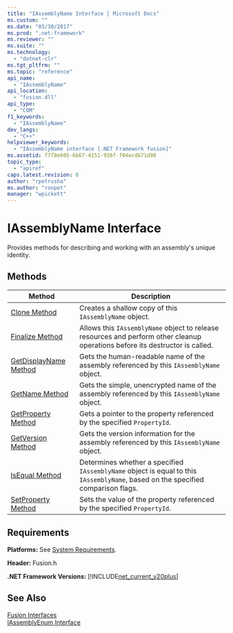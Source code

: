 ```yaml
---
title: "IAssemblyName Interface | Microsoft Docs"
ms.custom: ""
ms.date: "03/30/2017"
ms.prod: ".net-framework"
ms.reviewer: ""
ms.suite: ""
ms.technology: 
  - "dotnet-clr"
ms.tgt_pltfrm: ""
ms.topic: "reference"
api_name: 
  - "IAssemblyName"
api_location: 
  - "fusion.dll"
api_type: 
  - "COM"
f1_keywords: 
  - "IAssemblyName"
dev_langs: 
  - "C++"
helpviewer_keywords: 
  - "IAssemblyName interface [.NET Framework fusion]"
ms.assetid: f7f8e605-6b67-4151-936f-f04ecd671d90
topic_type: 
  - "apiref"
caps.latest.revision: 8
author: "rpetrusha"
ms.author: "ronpet"
manager: "wpickett"
---
```

# IAssemblyName Interface
Provides methods for describing and working with an assembly's unique identity.  
  
## Methods  
  
|Method|Description|  
|------------|-----------------|  
|[Clone Method](../../../../docs/framework/unmanaged-api/fusion/iassemblyname-clone-method.md)|Creates a shallow copy of this `IAssemblyName` object.|  
|[Finalize Method](../../../../docs/framework/unmanaged-api/fusion/iassemblyname-finalize-method.md)|Allows this `IAssemblyName` object to release resources and perform other cleanup operations before its destructor is called.|  
|[GetDisplayName Method](../../../../docs/framework/unmanaged-api/fusion/iassemblyname-getdisplayname-method.md)|Gets the human-readable name of the assembly referenced by this `IAssemblyName` object.|  
|[GetName Method](../../../../docs/framework/unmanaged-api/fusion/iassemblyname-getname-method.md)|Gets the simple, unencrypted name of the assembly referenced by this `IAssemblyName` object.|  
|[GetProperty Method](../../../../docs/framework/unmanaged-api/fusion/iassemblyname-getproperty-method.md)|Gets a pointer to the property referenced by the specified `PropertyId`.|  
|[GetVersion Method](../../../../docs/framework/unmanaged-api/fusion/iassemblyname-getversion-method.md)|Gets the version information for the assembly referenced by this `IAssemblyName` object.|  
|[IsEqual Method](../../../../docs/framework/unmanaged-api/fusion/iassemblyname-isequal-method.md)|Determines whether a specified `IAssemblyName` object is equal to this `IAssemblyName`, based on the specified comparison flags.|  
|[SetProperty Method](../../../../docs/framework/unmanaged-api/fusion/iassemblyname-setproperty-method.md)|Sets the value of the property referenced by the specified `PropertyId`.|  
  
## Requirements  
 **Platforms:** See [System Requirements](../../../../docs/framework/get-started/system-requirements.md).  
  
 **Header:** Fusion.h  
  
 **.NET Framework Versions:** [!INCLUDE[net_current_v20plus](../../../../includes/net-current-v20plus-md.md)]  
  
## See Also  
 [Fusion Interfaces](../../../../docs/framework/unmanaged-api/fusion/fusion-interfaces.md)   
 [IAssemblyEnum Interface](../../../../docs/framework/unmanaged-api/fusion/iassemblyenum-interface.md)